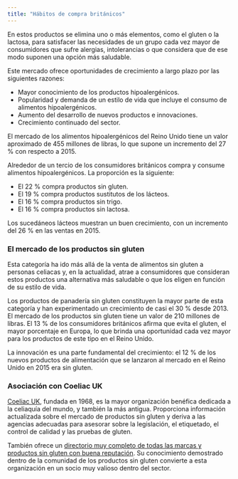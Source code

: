 ```yaml
---
title: "Hábitos de compra británicos"
---
```

En estos productos se elimina uno o más elementos, como el gluten o la lactosa, para satisfacer las necesidades de un grupo cada vez mayor de consumidores que sufre alergias, intolerancias o que considera que de ese modo suponen una opción más saludable.

Este mercado ofrece oportunidades de crecimiento a largo plazo por las siguientes razones: 
 
- Mayor conocimiento de los productos hipoalergénicos.
- Popularidad y demanda de un estilo de vida que incluye el consumo de alimentos hipoalergénicos.
- Aumento del desarrollo de nuevos productos e innovaciones.
- Crecimiento continuado del sector.

El mercado de los alimentos hipoalergénicos del Reino Unido tiene un valor aproximado de 455 millones de libras, lo que supone un incremento del 27 % con respecto a 2015.

Alrededor de un tercio de los consumidores británicos compra y consume alimentos hipoalergénicos. La proporción es la siguiente:
- El 22 % compra productos sin gluten.
- El 19 % compra productos sustitutos de los lácteos.
- El 16 % compra productos sin trigo.
- El 16 % compra productos sin lactosa.

Los sucedáneos lácteos muestran un buen crecimiento, con un incremento del 26 % en las ventas en 2015.

### El mercado de los productos sin gluten

Esta categoría ha ido más allá de la venta de alimentos sin gluten a personas celiacas y, en la actualidad, atrae a consumidores que consideran estos productos una alternativa más saludable o que los eligen en función de su estilo de vida.

Los productos de panadería sin gluten constituyen la mayor parte de esta categoría y han experimentado un crecimiento de casi el 30 % desde 2013. El mercado de los productos sin gluten tiene un valor de 210 millones de libras. El 13 % de los consumidores británicos afirma que evita el gluten, el mayor porcentaje en Europa, lo que brinda una oportunidad cada vez mayor para los productos de este tipo en el Reino Unido.			

La innovación es una parte fundamental del crecimiento: el 12 % de los nuevos productos de alimentación que se lanzaron al mercado en el Reino Unido en 2015 era sin gluten.			

### Asociación con Coeliac UK

[Coeliac UK](https://www.coeliac.org.uk/), fundada en 1968, es la mayor organización benéfica dedicada a la celiaquía del mundo, y también la más antigua. Proporciona información actualizada sobre el mercado de productos sin gluten y deriva a las agencias adecuadas para asesorar sobre la legislación, el etiquetado, el control de calidad y las pruebas de gluten.

También ofrece un [directorio muy completo de todas las marcas y productos sin gluten con buena reputación](https://www.coeliac.org.uk/gluten-free-diet-and-lifestyle/food-shopping/food-and-drink-directory/). Su conocimiento demostrado dentro de la comunidad de los productos sin gluten convierte a esta organización en un socio muy valioso dentro del sector.
